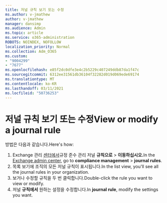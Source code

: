 ```yaml
---
title: 저널 규칙 보기 또는 수정
ms.author: v-jmathew
author: v-jmathew
manager: dansimp
ms.audience: Admin
ms.topic: article
ms.service: o365-administration
ROBOTS: NOINDEX, NOFOLLOW
localization_priority: Normal
ms.collection: Adm_O365
ms.custom:
- "9004299"
- "7677"
ms.openlocfilehash: e85f2dc0dfe3e4c2b5229c407249ddb87da1f47c
ms.sourcegitcommit: 6312ee31561db36104f32282d019d069ede69174
ms.translationtype: MT
ms.contentlocale: ko-KR
ms.lasthandoff: 03/11/2021
ms.locfileid: "50736253"
---
```

# <a name="view-or-modify-a-journal-rule"></a><span data-ttu-id="69e80-102">저널 규칙 보기 또는 수정</span><span class="sxs-lookup"><span data-stu-id="69e80-102">View or modify a journal rule</span></span>

<span data-ttu-id="69e80-103">방법은 다음과 같습니다.</span><span class="sxs-lookup"><span data-stu-id="69e80-103">Here's how:</span></span>

1. <span data-ttu-id="69e80-104">Exchange 관리 [센터에서](https://go.microsoft.com/fwlink/p/?linkid=2059104)규정 준수 관리 저널 **규칙으로**  >  **이동하십시오.**</span><span class="sxs-lookup"><span data-stu-id="69e80-104">In the [Exchange admin center](https://go.microsoft.com/fwlink/p/?linkid=2059104), go to **compliance management** > **journal rules**.</span></span>
2. <span data-ttu-id="69e80-105">목록 보기에 조직의 모든 저널 규칙이 표시됩니다.</span><span class="sxs-lookup"><span data-stu-id="69e80-105">In the list view, you'll see all the journal rules in your organization.</span></span>
3. <span data-ttu-id="69e80-106">보거나 수정할 규칙을 두 번 클릭합니다.</span><span class="sxs-lookup"><span data-stu-id="69e80-106">Double-click the rule you want to view or modify.</span></span>
4. <span data-ttu-id="69e80-107">저널 **규칙에서** 원하는 설정을 수정합니다.</span><span class="sxs-lookup"><span data-stu-id="69e80-107">In **journal rule**, modify the settings you want.</span></span>
